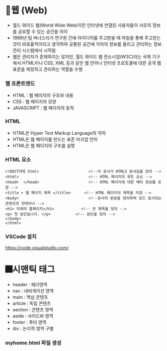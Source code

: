 # 🧭웹 (Web)
* 월드 와이드 웹(World Wide Web)이란 인터넷에 연결된 사용자들이 서로의 정보를 공유할 수 있는 공간을 의미
* 1989년 팀 버너스리가 연구원 간에 아이디어를 주고받을 때 파일을 통해 주고받는 것이 비효율적이라고 생각하여 공통된 공간에 각자의 정보를 올리고 관리하는 정보 관리 시스템에서 시작됨
* 웹은 관리자가 존재하지는 않지만, 월드 와이드 웹 컨소시엄(W3C)라는 국제 기구에서 HTML이나 CSS, XML 등과 같은 웹 언어나 인터넷 프로토콜에 대한 공개 웹 표준을 제정하고 관리하는 역할을 수행

### 웹 프론트엔드 
* HTML : 웹 페이지의 구조와 내용
* CSS  : 웹 페이지의 모양
* JAVASCRIPT : 웹 페이지의 동작

### HTML
* HTML은 Hyper Text Markup Language의 약자
* HTML은 웹 페이지를 만드는 표준 마크업 언어
* HTML은 웹 페이지의 구조를 설명

### HTML 요소

    <!DOCTYPE html>                      <!--이 문서가 HTML5 문서임을 정의 -->
    <html>                               <!-- HTML 페이지의 루트 요소 -->
    <head>  </head>                      <!-- HTML 페이지에 대한 메타 정보를 포함 -->
    <title > 웹 페이지 제목 </title>      <!-- HTML 페이지의 제목을 지정 -->
    <body>                               <!--문서의 본문을 정의하며 모드 표시되는 콘텐츠의 컨테이너 -->
    <h1> 미래의 홈페이지</h1>            <!-- 큰 제목을 정의 -->
    <p> 첫 문단입니다. </p>           <!-- 문단을 정의 -->
    </body>
    </html>

### VSCode 설치
https://code.visualstudio.com/


# 🎆시맨틱 태그
* header : 헤더영역
* nav : 내비게이션 영역
* main : 핵심 콘텐츠
* article : 독립 콘텐츠
* section : 콘텐츠 영역
* aside : 사이드바 영역
* footer : 푸터 영역
* div : 논리적 영역 구별

### myhome.html 파일 생성
<title> 태그 안의 텍스트를 나의 웹 사이트 이름으로 수정

    <!DOCTYPE html>
    <html lang="ko">
    <head>
        <meta charset="UTF-8">
        <meta name="viewport" content="width=device-width, initial-scale=1.0">
        <title>채움공간</title>
        <link rel="stylesheet" href="mystyle.css">
    </head>
    <body>


### 시맨틱 구조에 맞게 <body> 태그 안을 구성


       <body>
            <header>
                <div></div>
                <nav>
                </nav>
            </header>    
            <section id="main"></section>
            <section id="about"></scection>
            <section id="favorite"></section>
            <section id="gallery"></section>
            <section id="contact"></section>
            <footer></footer>
        </body>


### h1~h6​  태그 : 제목
h1은 주로 타이틀 제목으로 쓴다.
h2 h3 h4 h5 h6 순으로 작아지고, 순서대로 써야한다.

### p  태그 : 문단
독립된 문단을 표현할 때 사용한다.

    <h1>제목1</h1>
    <p>첫번째 문단을 구성합니다.</p>
    <p>두번째 문단을 구성합니다.</p>


### br 태그  : 줄바꿈

    <p>원하는 위치에서<br>줄 바꿈을 할 수 있습니다.</p>
    <p>두 번 사용하면<br><br>빈 줄을 만들 수 있습니다.</p>


### hr 태그 :  구분선
구분할 수 있도록 선이 그어진다.

    <h3>제목3</h3>
    <hr>
    <p>hr은 horizontal의 약자입니다.</p>
    <hr>
    <p>종료태그 없이 사용합니다.</p>


### strong , b 태그   : 텍스트 굵게 표시

    
    <p>텍스트를 <strong>강조</strong>할 때 사용</p>
    <p>b는 <b>bold</b>의 약자입니다</p>


### em , i 태그 : 텍스트 기울여 표시
    <p>em은 <em>emphasis</em>의 줄임말</p>
    <p>i는 기울기체를 뜻하는 <i>italic</i>의 줄임말</p>


# 리스트 만들기
### ol, li 태그 : 순서있는 리스트

    <ol>
        <li>첫번째 리스트</li>
        <li>두번째 리스트</li>
        <li>세번째 리스트</li>
    </ol>


### ul, li 태그 : 순서 없는 리스트

    
    <ul>
        <li>첫번째 리스트</li>
        <li>두번째 리스트</li>
        <li>세번째 리스트</li>
    </ul>


### dl, dt, dd 태그  : 용어를 설명하는 형태 리스트


    <dl>
        <dt>첫번째 용어</dt>
        <dd>첫번째 용어 설명</dd>
        <dt>두번째 용어</dt>
        <dd>두번째 용어 설명</dd>
    </dl>


# 🗺️하이퍼 링크 만들기


    







   
    

  
